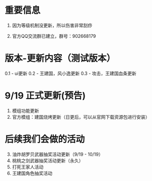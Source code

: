 # 重要信息
1. 因为等级机制没更新，所以伤害非常刮痧

2. 官方QQ交流群已建立，群号：902668179

# 版本-更新内容（测试版本）
0.1 - ui更新
0.2 - 王建国，风小逸更新
0.3 - 攻击，王建国血条更新

# 9/19 正式更新(预告)
1. 模组功能更新
2. 官方模组：建国烧烤更新（日更后，可以从官网下载资源包进行安装）

# 后续我们会做的活动

3. 油炸胡罗贝武器抽奖活动更新（9/19 - 10/19）
4. 桃桃之剑武器抽奖活动更新（永久）
5. 打死王家人活动
6. 王建国角色抽奖活动
